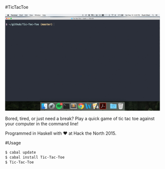 #TicTacToe

![Game Gif](screen_shots/game.gif)

Bored, tired, or just need a break? Play a quick game of tic tac toe against your computer in the command line!

Programmed in Haskell with :heart: at Hack the North 2015.

#Usage

	$ cabal update
	$ cabal install Tic-Tac-Toe
	$ Tic-Tac-Toe

